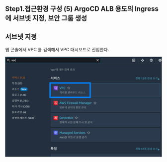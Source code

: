 ## Step1.접근환경 구성 (5) ArgoCD ALB 용도의 Ingress 에 서브넷 지정, 보안 그룹 생성



## 서브넷 지정

웹 콘솔에서 VPC 를 검색해서 VPC 대시보드로 진입한다.

<img src="./img/ARGOCD-ALB-SUBNETS-SECURITY-GROUP-CREATE/1.png"/>
